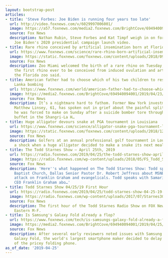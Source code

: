 ```yaml
---
layout: bootstrap-post
articles:
- title: 'Steve Forbes: Joe Biden is running four years too late'
  url: http://video.foxnews.com/v/6029997006001/
  image: https://a57.foxnews.com/media2.foxnews.com/BrightCove/694940094001/2019/04/25/640/360/694940094001_6030000532001_6029997006001-vs.jpg
  source: Fox News
  description: Nathan Rubin, Steve Forbes and Kat Timpf weigh in on former Vice President
    Joe Biden's 2020 presidential campaign launch video.
- title: Rare rhino conceived by artificial insemination born at Florida zoo
  url: https://www.foxnews.com/science/rare-rhino-born-artificial-insemination
  image: https://static.foxnews.com/foxnews.com/content/uploads/2018/09/835ec98a10c949a8afe9d2923a6c2d96-45481.jpg
  source: Fox News
  description: Zoo Miami welcomed the birth of a rare rhino on Tuesday, which was
    the first rhino ever to be conceived from induced ovulation and artificial insemination,
    the Florida zoo said.
- title: American father had to choose which of his two children to rescue in Sri
    Lanka bombing
  url: https://www.foxnews.com/world/american-father-had-to-choose-which-of-his-two-children-to-try-to-save-in-sri-lanka-bombing
  image: https://media2.foxnews.com/BrightCove/694940094001/2019/04/23/694940094001_6028864359001_6028864267001-vs.jpg
  source: Fox News
  description: It’s a nightmare hard to fathom. Former New York investment banker
    Matthew Linsey, 61, has spoken out in grief about the painful split-second decision
    he was forced to make on Sunday after a suicide bomber tore through the breakfast
    buffet in the Shangri-La H…
- title: Huge alligator devours snake at PGA tournament in Louisiana
  url: https://www.foxnews.com/science/alligator-snake-pga-tournament-louisiana
  image: https://static.foxnews.com/foxnews.com/content/uploads/2018/12/alligator.jpg
  source: Fox News
  description: Golfers at an annual professional golf tournament in Louisiana received
    a shock when a huge alligator decided to make a snake its next meal.
- title: The Todd Starnes Show – April 25th, 2019
  url: https://radio.foxnews.com/2019/04/25/the-todd-starnes-show-april-25th-2019/
  image: https://radio.foxnews.com/wp-content/uploads/2018/05/FS_Todd_Starnes_Show-326x159-1.png
  source: Fox News
  description: 'Here''s what happened on The Todd Starnes Show: Todd speaks with First
    Baptist Church, Dallas Senior Pastor Dr. Robert Jeffress about MSNBC''s Joe Scarborough
    attack on Franklin Graham and evangelicals. Todd speaks with Samaritan''s Purse
    CEO Franklin Graham abo…'
- title: Todd Starnes Show 04/25/19 First Hour
  url: https://radio.foxnews.com/2019/04/25/todd-starnes-show-04-25-19-first-hour/
  image: https://radio.foxnews.com/wp-content/uploads/2017/07/Starnes3000x3000.jpg
  source: Fox News
  description: The first hour of the Todd Starnes Radio Show on FOX News Talk - 12pm
    Eastern M-F.
- title: Is Samsung's Galaxy Fold already a flop?
  url: https://www.foxnews.com/tech/is-samsungs-galaxy-fold-already-a-flop
  image: https://media2.foxnews.com/BrightCove/694940094001/2019/04/25/694940094001_6029938161001_6029932496001-vs.jpg
  source: Fox News
  description: After several early reviewers noted issues with Samsung's upcoming
    Galaxy Fold, the world's largest smartphone maker decided to delay the release
    of the pricey folding phone.
as_of_date: '2019-04-25'
---
```



